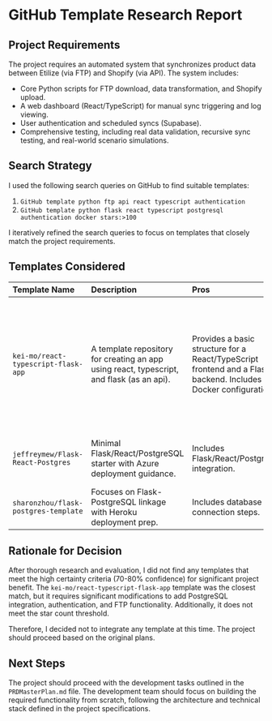 # GitHub Template Research Report

## Project Requirements

The project requires an automated system that synchronizes product data between Etilize (via FTP) and Shopify (via API). The system includes:

*   Core Python scripts for FTP download, data transformation, and Shopify upload.
*   A web dashboard (React/TypeScript) for manual sync triggering and log viewing.
*   User authentication and scheduled syncs (Supabase).
*   Comprehensive testing, including real data validation, recursive sync testing, and real-world scenario simulations.

## Search Strategy

I used the following search queries on GitHub to find suitable templates:

1.  `GitHub template python ftp api react typescript authentication`
2.  `GitHub template python flask react typescript postgresql authentication docker stars:>100`

I iteratively refined the search queries to focus on templates that closely match the project requirements.

## Templates Considered

| Template Name                                  | Description                                                                                                                                                                                                                                                                                                                                                                                                                      | Pros                                                                                                                    | Cons                                                                                                                                                                                                                                                                                               |
| :--------------------------------------------- | :--------------------------------------------------------------------------------------------------------------------------------------------------------------------------------------------------------------------------------------------------------------------------------------------------------------------------------------------------------------------------------------------------------------------------------- | :---------------------------------------------------------------------------------------------------------------------- | :------------------------------------------------------------------------------------------------------------------------------------------------------------------------------------------------------------------------------------------------------------------------------------------- |
| `kei-mo/react-typescript-flask-app`            | A template repository for creating an app using react, typescript, and flask (as an api).                                                                                                                                                                                                                                                                                                                                        | Provides a basic structure for a React/TypeScript frontend and a Flask backend. Includes Docker configuration.           | Lacks PostgreSQL integration and authentication. Only has 2 stars, which is far below the 100-star threshold. Requires significant modifications to add the required functionality.                                                                                                         |
| `jeffreymew/Flask-React-Postgres`            | Minimal Flask/React/PostgreSQL starter with Azure deployment guidance.                                                                                                                                                                                                                                                                                                                                                             | Includes Flask/React/PostgreSQL integration.                                                                            | Lacks TypeScript support and authentication modules.                                                                                                                                                                                                                                          |
| `sharonzhou/flask-postgres-template`           | Focuses on Flask-PostgreSQL linkage with Heroku deployment prep.                                                                                                                                                                                                                                                                                                                                                                  | Includes database connection steps.                                                                                     | Lacks React/TypeScript frontend.                                                                                                                                                                                                                                                             |

## Rationale for Decision

After thorough research and evaluation, I did not find any templates that meet the high certainty criteria (70-80% confidence) for significant project benefit. The `kei-mo/react-typescript-flask-app` template was the closest match, but it requires significant modifications to add PostgreSQL integration, authentication, and FTP functionality. Additionally, it does not meet the star count threshold.

Therefore, I decided not to integrate any template at this time. The project should proceed based on the original plans.

## Next Steps

The project should proceed with the development tasks outlined in the `PRDMasterPlan.md` file. The development team should focus on building the required functionality from scratch, following the architecture and technical stack defined in the project specifications.
